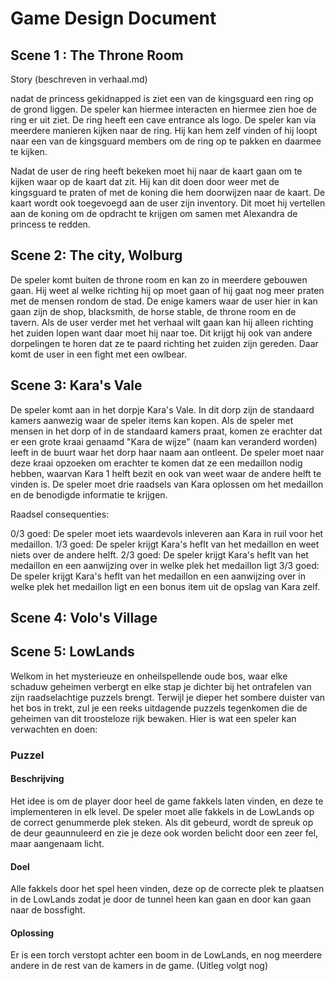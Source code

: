# Game Design Document

## Scene 1 : The Throne Room

Story (beschreven in verhaal.md)

nadat de princess gekidnapped is ziet een van de kingsguard een ring op de grond liggen. De speler kan hiermee interacten en hiermee zien hoe de ring er uit ziet. De ring heeft een cave entrance als logo.
De speler kan via meerdere manieren kijken naar de ring. Hij kan hem zelf vinden of hij loopt naar een van de kingsguard members om de ring op te pakken en daarmee te kijken.

Nadat de user de ring heeft bekeken moet hij naar de kaart gaan om te kijken waar op de kaart dat zit. Hij kan dit doen door weer met de kingsguard te praten of met de koning die hem doorwijzen naar de kaart. De kaart wordt ook toegevoegd aan de user zijn inventory. Dit moet hij vertellen aan de koning om de opdracht te krijgen om samen met Alexandra de princess te redden.

## Scene 2: The city, Wolburg

De speler komt buiten de throne room en kan zo in meerdere gebouwen gaan. Hij weet al welke richting hij op moet gaan of hij gaat nog meer praten met de mensen rondom de stad.
De enige kamers waar de user hier in kan gaan zijn de shop, blacksmith, de horse stable, de throne room en de tavern.
Als de user verder met het verhaal wilt gaan kan hij alleen richting het zuiden lopen want daar moet hij naar toe. Dit krijgt hij ook van andere dorpelingen te horen dat ze te paard richting het zuiden zijn gereden. Daar komt de user in een fight met een owlbear.

## Scene 3: Kara's Vale

De speler komt aan in het dorpje Kara's Vale. In dit dorp zijn de standaard kamers aanwezig waar de speler items kan kopen.
Als de speler met mensen in het dorp of in de standaard kamers praat, komen ze erachter dat er een grote kraai genaamd "Kara de wijze" (naam kan veranderd worden) leeft in de buurt waar het dorp haar naam aan ontleent. De speler moet naar deze kraai opzoeken om erachter te komen dat ze een medaillon nodig hebben, waarvan Kara 1 helft bezit en ook van weet waar de andere helft te vinden is. De speler moet drie raadsels van Kara oplossen om het medaillon en de benodigde informatie te krijgen.

Raadsel consequenties:

0/3 goed: De speler moet iets waardevols inleveren aan Kara in ruil voor het medaillon.
1/3 goed: De speler krijgt Kara's heflt van het medaillon en weet niets over de andere helft.
2/3 goed: De speler krijgt Kara's heflt van het medaillon en een aanwijzing over in welke plek het medaillon ligt
3/3 goed: De speler krijgt Kara's heflt van het medaillon en een aanwijzing over in welke plek het medaillon ligt en een bonus item uit de opslag van Kara zelf.

## Scene 4: Volo's Village

## Scene 5: LowLands

Welkom in het mysterieuze en onheilspellende oude bos, waar elke schaduw geheimen verbergt en elke stap je dichter bij het ontrafelen van zijn raadselachtige puzzels brengt. Terwijl je dieper het sombere duister van het bos in trekt, zul je een reeks uitdagende puzzels tegenkomen die de geheimen van dit troosteloze rijk bewaken. Hier is wat een speler kan verwachten en doen:

### Puzzel

#### Beschrijving

Het idee is om de player door heel de game fakkels laten vinden, en deze te implementeren in elk level. De speler moet alle fakkels in de LowLands op de correct genummerde plek steken. Als dit gebeurd, wordt de spreuk op de deur geaunnuleerd en zie je deze ook worden belicht door een zeer fel, maar aangenaam licht.

#### Doel

Alle fakkels door het spel heen vinden, deze op de correcte plek te plaatsen in de LowLands zodat je door de tunnel heen kan gaan en door kan gaan naar de bossfight.

#### Oplossing

Er is een torch verstopt achter een boom in de LowLands, en nog meerdere andere in de rest van de kamers in de game. (Uitleg volgt nog)
